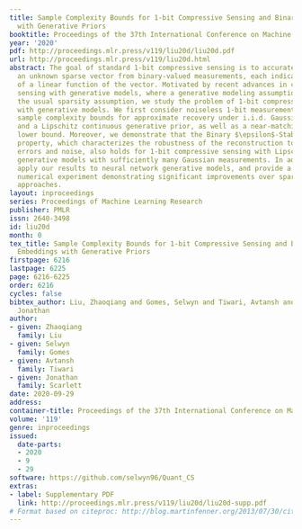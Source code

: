 ```yaml
---
title: Sample Complexity Bounds for 1-bit Compressive Sensing and Binary Stable Embeddings
  with Generative Priors
booktitle: Proceedings of the 37th International Conference on Machine Learning
year: '2020'
pdf: http://proceedings.mlr.press/v119/liu20d/liu20d.pdf
url: http://proceedings.mlr.press/v119/liu20d.html
abstract: The goal of standard 1-bit compressive sensing is to accurately recover
  an unknown sparse vector from binary-valued measurements, each indicating the sign
  of a linear function of the vector. Motivated by recent advances in compressive
  sensing with generative models, where a generative modeling assumption replaces
  the usual sparsity assumption, we study the problem of 1-bit compressive sensing
  with generative models. We first consider noiseless 1-bit measurements, and provide
  sample complexity bounds for approximate recovery under i.i.d. Gaussian measurements
  and a Lipschitz continuous generative prior, as well as a near-matching algorithm-independent
  lower bound. Moreover, we demonstrate that the Binary $\epsilon$-Stable Embedding
  property, which characterizes the robustness of the reconstruction to measurement
  errors and noise, also holds for 1-bit compressive sensing with Lipschitz continuous
  generative models with sufficiently many Gaussian measurements. In addition, we
  apply our results to neural network generative models, and provide a proof-of-concept
  numerical experiment demonstrating significant improvements over sparsity-based
  approaches.
layout: inproceedings
series: Proceedings of Machine Learning Research
publisher: PMLR
issn: 2640-3498
id: liu20d
month: 0
tex_title: Sample Complexity Bounds for 1-bit Compressive Sensing and Binary Stable
  Embeddings with Generative Priors
firstpage: 6216
lastpage: 6225
page: 6216-6225
order: 6216
cycles: false
bibtex_author: Liu, Zhaoqiang and Gomes, Selwyn and Tiwari, Avtansh and Scarlett,
  Jonathan
author:
- given: Zhaoqiang
  family: Liu
- given: Selwyn
  family: Gomes
- given: Avtansh
  family: Tiwari
- given: Jonathan
  family: Scarlett
date: 2020-09-29
address: 
container-title: Proceedings of the 37th International Conference on Machine Learning
volume: '119'
genre: inproceedings
issued:
  date-parts:
  - 2020
  - 9
  - 29
software: https://github.com/selwyn96/Quant_CS
extras:
- label: Supplementary PDF
  link: http://proceedings.mlr.press/v119/liu20d/liu20d-supp.pdf
# Format based on citeproc: http://blog.martinfenner.org/2013/07/30/citeproc-yaml-for-bibliographies/
---
```

